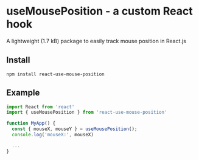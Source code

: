 # useMousePosition - a custom React hook
A lightweight (1.7 kB) package to easily track mouse position in React.js

## Install
`npm install react-use-mouse-position`

## Example 
```js
import React from 'react'
import { useMousePosition } from 'react-use-mouse-position'

function MyApp() {
  const { mouseX, mouseY } = useMousePosition();
  console.log('mouseX:', mouseX) 

  ...
}
```
